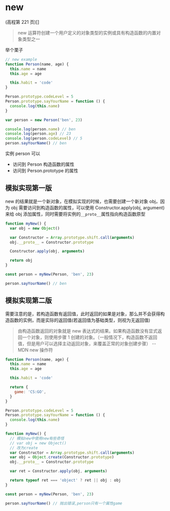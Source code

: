 # new

(高程第 221 页)[]

> new 运算符创建一个用户定义的对象类型的实例或具有构造函数的内置对象类型之一

举个栗子

```javascript
// new example
function Person(name, age) {
  this.name = name
  this.age = age

  this.habit = 'code'
}

Person.prototype.codeLevel = 5
Person.prototype.sayYourName = function () {
  console.log(this.name)
}

var person = new Person('ben', 23)

console.log(person.name) // ben
console.log(person.age) // 23
console.log(person.codeLevel) // 5
person.sayYourName() // ben
```

实例 person 可以

- 访问到 Person 构造函数的属性
- 访问到 Person.prototype 的属性

## 模拟实现第一版

new 的结果就是一个新对象，在模拟实现的时候，也需要创建一个新对象 obj，因为 obj 需要访问到构造函数的属性，可以使用 Constructor.apply(obj, argument)来给 obj 添加属性，同时需要将实例的`__proto__`属性指向构造函数原型

```javascript
function myNew() {
  var obj = new Object()

  var Constructor = Array.prototype.shift.call(arguments)
  obj.__proto__ = Constructor.prototype

  Constructor.apply(obj, arguments)

  return obj
}

const person = myNew(Person, 'ben', 23)

person.sayYourName() // ben
```

## 模拟实现第二版

需要注意的是，若构造函数有返回值，此时返回的如果是对象，那么并不会获得构造函数的实例，而是实际的返回值(若返回值为基础类型，则视为无返回值)

> 由构造函数返回的对象就是 new 表达式的结果。如果构造函数没有显式返回一个对象，则使用步骤 1 创建的对象。（一般情况下，构造函数不返回值，但是用户可以选择主动返回对象，来覆盖正常的对象创建步骤） -- MDN new 操作符

```javascript
function Person(name, age) {
  this.name = name
  this.age = age

  this.habit = 'code'

  return {
    game: 'CS:GO',
  }
}

Person.prototype.codeLevel = 5
Person.prototype.sayYourName = function () {
  console.log(this.name)
}

function myNew() {
  // 模拟new中使用new有些奇怪
  // var obj = new Object()
  // 改为create
  var Constructor = Array.prototype.shift.call(arguments)
  var obj = Object.create(Constructor.prototype)
  obj.__proto__ = Constructor.prototype

  var ret = Constructor.apply(obj, arguments)

  return typeof ret === 'object' ? ret || obj : obj
}

const person = myNew(Person, 'ben', 23)

person.sayYourName() // 抛出错误,person只有一个属性game
```
